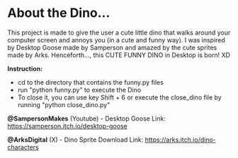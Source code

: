 # About the Dino...

This project is made to give the user a cute little dino that walks around your computer screen and annoys you (in a cute and funny way). I was inspired by Desktop Goose made by Samperson and amazed by the cute sprites made by Arks. Henceforth..., this CUTE FUNNY DINO in Desktop is born! XD

**Instruction:**
- cd to the directory that contains the funny.py files
- run "python funny.py" to execute the Dino
- To close it, you can use key Shift + 6 or execute the close_dino file by running "python close_dino.py"

**@SampersonMakes** (Youtube) - Desktop Goose Link: https://samperson.itch.io/desktop-goose

**@ArksDigital** (X) - Dino Sprite Download Link: https://arks.itch.io/dino-characters
